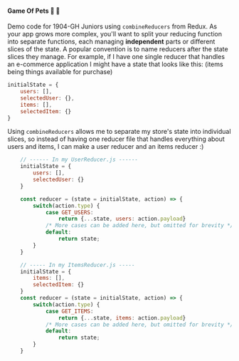 #### Game Of Pets :wolf: :dragon:

Demo code for 1904-GH Juniors using `combineReducers` from Redux. 
As your app grows more complex, you'll want to split your reducing function into separate functions, each managing **independent** parts or different slices of the state.
A popular convention is to name reducers after the state slices they manage. 
For example, if I have one single reducer that handles an e-commerce application I might have a state that looks like this: (items being things available for purchase)
```javascript
initialState = {
    users: [],
    selectedUser: {},
    items: [],
    selectedItem: {}
}
```
Using `combineReducers` allows me to separate my store's state into individual slices, so instead of having one reducer file that handles everything about users and items, I can make a user reducer and an items reducer :)
```javascript
    // ------ In my UserReducer.js ------
    initialState = {
        users: [], 
        selectedUser: {}
    }

    const reducer = (state = initialState, action) => {
        switch(action.type) {
            case GET_USERS: 
                return {...state, users: action.payload}
            /* More cases can be added here, but omitted for brevity */
            default:
                return state;
        }
    } 
``` 

```javascript
    // ----- In my ItemsReducer.js -----
    initialState = {
        items: [], 
        selectedItem: {}
    }
    const reducer = (state = initialState, action) => {
        switch(action.type) {
            case GET_ITEMS: 
                return {...state, items: action.payload}
            /* More cases can be added here, but omitted for brevity */
            default:
                return state;
        }
    } 
``` 

